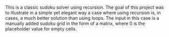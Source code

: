 This is a classic sudoku solver using recursion.
The goal of this project was to illustrate in a simple yet elegant way a case where using recursion is, in cases, a much better solution than using loops.
The input in this case is a manually added sudoku grid in the form of a matrix, where 0 is the placeholder value for empty cells.
